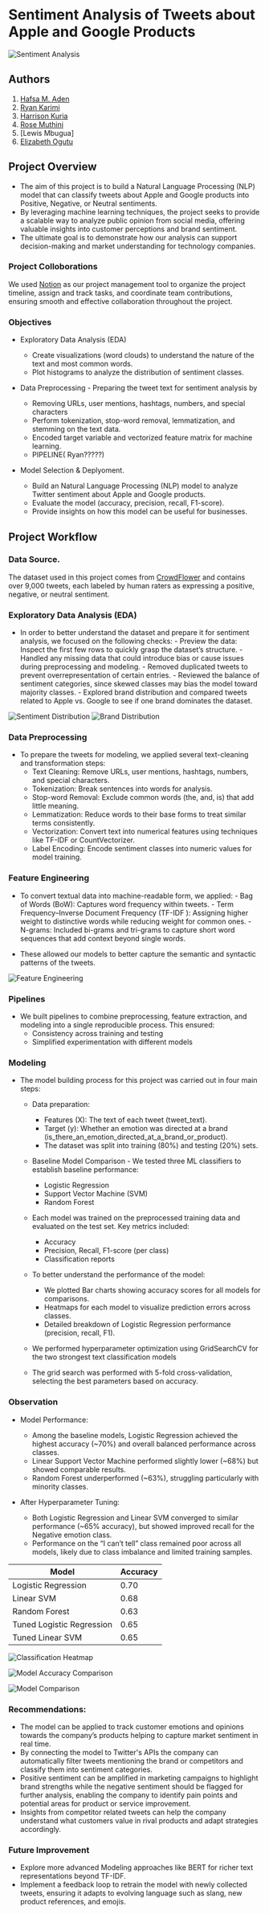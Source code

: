 
# Sentiment Analysis of Tweets about Apple and Google Products
![Sentiment Analysis](Image/Sentiment_Analysis_Projects.png)

## Authors

1. [Hafsa M. Aden](https://www.linkedin.com/in/hafsa-m-aden-330451223/)
2. [Ryan Karimi](https://www.linkedin.com/in/ryan-karimi-39a701326/)
3. [Harrison Kuria](https://www.linkedin.com/in/harrison-kuria-md-a35487a4/?utm_source=share&utm_campaign=share_via&utm_content=profile&utm_medium=android_app)
4. [Rose Muthini](https://www.linkedin.com/in/syomiti-muthini-03849a153/)
5. [Lewis Mbugua]
6. [Elizabeth Ogutu](https://www.linkedin.com/in/elizabeth-ogutu-36222b1a6/)

## Project Overview

- The aim of this project is to build a Natural Language Processing (NLP) model that can classify tweets about Apple and Google products into Positive, Negative, or Neutral sentiments.
- By leveraging machine learning techniques, the project seeks to provide a scalable way to analyze public opinion from social media, offering valuable insights into customer perceptions and brand sentiment.
- The ultimate goal is to demonstrate how our analysis can support decision-making and market understanding for technology companies.

### Project Colloborations

We used [Notion](https://www.notion.so/Tweet-Sentiment-Analysis-25fdb8fbd6cf801baef5ce49ed846806?source=copy_link) as our project management tool to organize the project timeline, assign and track tasks, and coordinate team contributions, ensuring smooth and effective collaboration throughout the project.


### Objectives

- Exploratory Data Analysis (EDA)
     - Create visualizations (word clouds) to understand the nature of the text and most common words. 
     - Plot histograms to analyze the distribution of sentiment classes.  

- Data Preprocessing - Preparing the tweet text for sentiment analysis by 
     - Removing URLs, user mentions, hashtags, numbers, and special characters
     - Perform tokenization, stop-word removal, lemmatization, and stemming on the text data.  
     - Encoded target variable and vectorized feature matrix for machine learning.
     - PIPELINE( Ryan?????)  

- Model Selection & Deplyoment.     
     - Build an Natural Language Processing (NLP) model to analyze Twitter sentiment about Apple and Google products.
     - Evaluate the model (accuracy, precision, recall, F1-score).  
     - Provide insights on how this model can be useful for businesses. 

## Project Workflow    

### Data Source.

The dataset used in this project comes from [CrowdFlower](https://data.world/crowdflower/brands-and-product-emotions) and contains over 9,000 tweets, each labeled by human raters as expressing a positive, negative, or neutral sentiment.

### Exploratory Data Analysis (EDA)

- In order to better understand the dataset and prepare it for sentiment analysis, we focused on the following checks:
      - Preview the data: Inspect the first few rows to quickly grasp the dataset’s structure.
      - Handled any missing data that could introduce bias or cause issues during preprocessing and modeling.
      - Removed duplicated tweets to prevent overrepresentation of certain entries.
      - Reviewed the balance of sentiment categories, since skewed classes may bias the model toward majority classes.
      - Explored brand distribution and compared tweets related to Apple vs. Google to see if one brand dominates the dataset.

![Sentiment Distribution](Image/Sentiment%20Distribution.png)
![Brand Distribution](Image/Brand%20Distribution.png)

### Data Preprocessing

- To prepare the tweets for modeling, we applied several text-cleaning and transformation steps:
     - Text Cleaning: Remove URLs, user mentions, hashtags, numbers, and special characters.
     - Tokenization: Break sentences into words for analysis.
     - Stop-word Removal: Exclude common words (the, and, is) that add little meaning.
     - Lemmatization: Reduce words to their base forms to treat similar terms consistently.
     - Vectorization: Convert text into numerical features using techniques like TF-IDF or CountVectorizer.
     - Label Encoding: Encode sentiment classes into numeric values for model training.

### Feature Engineering

- To convert textual data into machine-readable form, we applied:
      - Bag of Words (BoW): Captures word frequency within tweets.
      - Term Frequency–Inverse Document Frequency (TF-IDF ): Assigning higher weight to distinctive words while reducing weight for common ones.
      - N-grams: Included bi-grams and tri-grams to capture short word sequences that add context beyond single words.

- These allowed our models to better capture the semantic and syntactic patterns of the tweets.

![Feature Engineering](Image/Feature%20Engineering.png)

### Pipelines

- We built pipelines to combine preprocessing, feature extraction, and modeling into a single reproducible process. This ensured:
     - Consistency across training and testing
     - Simplified experimentation with different models
     
### Modeling

- The model building process for this project was carried out in four main steps:
   - Data preparation:
      - Features (X): The text of each tweet (tweet_text).
      - Target (y): Whether an emotion was directed at a brand (is_there_an_emotion_directed_at_a_brand_or_product).
      - The dataset was split into training (80%) and testing (20%) sets.

   - Baseline Model Comparison - We tested three ML classifiers to establish baseline performance:
      - Logistic Regression
      - Support Vector Machine (SVM)
      - Random Forest

   - Each model was trained on the preprocessed training data and evaluated on the test set. Key metrics included:
      - Accuracy
      - Precision, Recall, F1-score (per class)
      - Classification reports

   - To better understand the performance of the model:
      - We plotted Bar charts showing accuracy scores for all models for comparisons.
      - Heatmaps for each model to visualize prediction errors across classes.
      - Detailed breakdown of Logistic Regression performance (precision, recall, F1).

   - We performed hyperparameter optimization using GridSearchCV for the two strongest text classification models
   - The grid search was performed with 5-fold cross-validation, selecting the best parameters based on accuracy.

### Observation

- Model Performance:
   - Among the baseline models, Logistic Regression achieved the highest accuracy (~70%) and overall balanced performance across classes.
   - Linear Support Vector Machine performed slightly lower (~68%) but showed comparable results.
   - Random Forest underperformed (~63%), struggling particularly with minority classes.

- After Hyperparameter Tuning:
   - Both Logistic Regression and Linear SVM converged to similar performance (~65% accuracy), but showed improved recall for the Negative emotion class.
   - Performance on the “I can’t tell” class remained poor across all models, likely due to class imbalance and limited training samples.

| Model                     | Accuracy |
| --------------------------| -------- | 
| Logistic Regression       | 0.70     |
| Linear SVM                | 0.68     |
| Random Forest             | 0.63     |
| Tuned Logistic Regression | 0.65     | 
| Tuned Linear SVM          | 0.65     |


![Classification Heatmap](Image/Classification%20Heatmap.png)

![Model Accuracy Comparison](Image/Model%20Accuracy%20Comparison.png)

![Model Comparison](Image/Model%20Comparison.png)


### Recommendations:

- The model can be applied to track customer emotions and opinions towards the company’s products helping to capture market sentiment in real time.
- By connecting the model to Twitter's APIs the company can automatically filter tweets mentioning the brand or competitors and classify them into sentiment categories.
- Positive sentiment can be amplified in marketing campaigns to highlight brand strengths while the negative sentiment should be flagged for further analysis, enabling the company to identify pain points and potential areas for product or service improvement.
- Insights from competitor related tweets can help the company understand what customers value in rival products and adapt strategies accordingly.


### Future Improvement
- Explore more advanced Modeling approaches like BERT for richer text representations beyond TF-IDF.
- Implement a feedback loop to retrain the model with newly collected tweets, ensuring it adapts to evolving language such as slang, new product references, and emojis.

